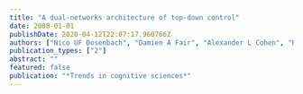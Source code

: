 ```yaml
---
title: "A dual-networks architecture of top-down control"
date: 2008-01-01
publishDate: 2020-04-12T22:07:17.960766Z
authors: ["Nico UF Dosenbach", "Damien A Fair", "Alexander L Cohen", "Bradley L Schlaggar", "Steven E Petersen"]
publication_types: ["2"]
abstract: ""
featured: false
publication: "*Trends in cognitive sciences*"
---
```


